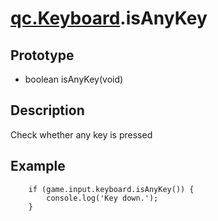 # [qc.Keyboard](Keyboard.md).isAnyKey

## Prototype
* boolean isAnyKey(void)

## Description
Check whether any key is pressed

## Example
````
	if (game.input.keyboard.isAnyKey()) {
		console.log('Key down.');
	}
````
